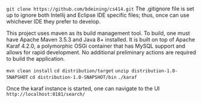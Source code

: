 `git clone https://github.com/bdeining/cs414.git`
The .gitignore file is set up to ignore both Intellij and Eclipse IDE specific files; thus, once can
use whichever IDE they prefer to develop.

This project uses maven as its build management tool.  To build, one must have Apache Maven 3.5.3 and Java 8+ installed.
It is built on top of Apache Karaf 4.2.0, a polymorphic OSGi container that has MySQL support and allows for rapid
development.  No additional preliminary actions are required to build the application.

`mvn clean install`
`cd distribution/target`
`unzip distribution-1.0-SNAPSHOT`
`cd distribution-1.0-SNAPSHOT/bin`
`./karaf`

Once the karaf instance is started, one can navigate to the UI
`http://localhost:8181/search/`
